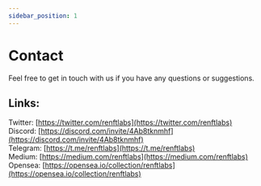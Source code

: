 ```yaml
---
sidebar_position: 1
---
```


# Contact
Feel free to get in touch with us if you have any questions or suggestions. 

## **Links:**

Twitter: [https://twitter.com/renftlabs](https://twitter.com/renftlabs) <br />
Discord: [https://discord.com/invite/4Ab8tknmhf](https://discord.com/invite/4Ab8tknmhf)<br />
Telegram: [https://t.me/renftlabs](https://t.me/renftlabs)<br />
Medium: [https://medium.com/renftlabs](https://medium.com/renftlabs)<br />
Opensea: [https://opensea.io/collection/renftlabs](https://opensea.io/collection/renftlabs)
